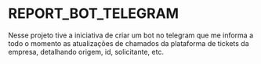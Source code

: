 # REPORT_BOT_TELEGRAM
Nesse projeto tive a iniciativa de criar um bot no telegram que me informa a todo o momento as atualizações de chamados da plataforma de tickets da empresa, detalhando origem, id, solicitante, etc.
